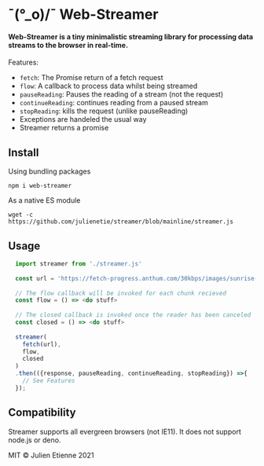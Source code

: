 # ¯\(°_o)/¯ Web-Streamer

#### Web-Streamer is a tiny minimalistic streaming library for processing data streams to the browser in real-time.

Features:
- `fetch`: The Promise return of a fetch request  
- `flow`: A callback to process data whilst being streamed
- `pauseReading`: Pauses the reading of a stream (not the request)
- `continueReading`: continues reading from a paused stream
- `stopReading`: kills the request (unlike pauseReading)
- Exceptions are handeled the usual way
- Streamer returns a promise

## Install 
Using bundling packages

`npm i web-streamer`

As a native ES module 

`wget -c https://github.com/julienetie/streamer/blob/mainline/streamer.js`

## Usage 
```javascript 
  import streamer from './streamer.js'
  
  const url = 'https://fetch-progress.anthum.com/30kbps/images/sunrise-baseline.jpg';
  
  // The flow callback will be invoked for each chunk recieved
  const flow = () => <do stuff>
  
  // The closed callback is invoked once the reader has been canceled
  const closed = () => <do stuff>
  
  streamer(
    fetch(url),
    flow,
    closed
  )
  .then(({response, pauseReading, continueReading, stopReading}) =>{
    // See Features
  });
```

## Compatibility
Streamer supports all evergreen browsers (not IE11). It does not support node.js or deno.

MIT © Julien Etienne 2021
